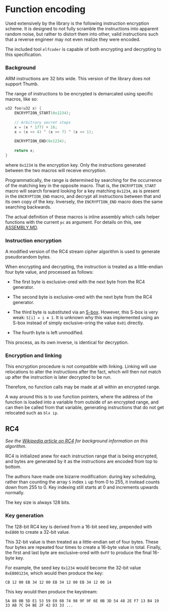 # Function encoding

Used extensively by the library is the following instruction encryption scheme. It is designed to not fully scramble the instructions into apparent random noise, but rather to distort them into other, valid instructions such that a reverse engineer may not even realize they were encoded.

The included tool `elfcoder` is capable of both encrypting and decrypting to this specification.

### Background

ARM instructions are 32 bits wide. This version of the library does not support Thumb.

The range of instructions to be encrypted is demarcated using specific macros, like so:

```c
u32 foo(u32 x) {
    ENCRYPTION_START(0x1234);
    
    // Arbitrary secret steps
    x = (x * 177) + 16;
    x = (x << 4) ^ (x >> 7) ^ (x << 1);
    
    ENCRYPTION_END(0x1234);
    
    return x;
}
```

where `0x1234` is the encryption key. Only the instructions generated between the two macros will receive encryption.

Programmatically, the range is determined by searching for the occurrence of the matching key in the opposite macro. That is, the `ENCRYPTION_START` macro will search forward looking for a key matching `0x1234`, as is present in the `ENCRYPTION_END` macro, and decrypt all instructions between that and its own copy of the key. Inversely, the `ENCRYPTION_END` macro does the same searching backwards.

The actual definition of these macros is inline assembly which calls helper functions with the current `pc` as argument. For details on this, see [ASSEMBLY.MD](./ASSEMBLY.MD).

### Instruction encryption

A modified version of the RC4 stream cipher algorithm is used to generate pseudorandom bytes.

When encrypting and decrypting, the instruction is treated as a little-endian four byte value, and processed as follows:

- The first byte is exclusive-ored with the next byte from the RC4 generator.

- The second byte is exclusive-ored with the next byte from the RC4 generator.

- The third byte is substituted via an [S-box](https://en.wikipedia.org/wiki/S-box). However, this S-box is very weak: `S[i] = i ⊕ 1`. It is unknown why this was implemented using an S-box instead of simply exclusive-oring the value `0x01` directly.

- The fourth byte is left unmodified.

This process, as its own inverse, is identical for decryption.

### Encryption and linking

This encryption procedure is not compatible with linking. Linking will use relocations to alter the instructions after the fact, which will then not match up after the instruction is later decrypted to be run.

Therefore, no function calls may be made at all within an encrypted range.

A way around this is to use function pointers, where the address of the function is loaded into a variable from outside of an encrypted range, and can then be called from that variable, generating instructions that do not get relocated such as `blx ip`.

## RC4

*See the [Wikipedia article on RC4](https://en.wikipedia.org/wiki/RC4) for background information on this algorithm.*

RC4 is initialized anew for each instruction range that is being encrypted, and bytes are generated by it as the instructions are encoded from top to bottom.

The authors have made one bizarre modification: during key scheduling, rather than counting the array `S` index `i` up from 0 to 255, it instead counts down from 255 to 0. Key indexing still starts at 0 and increments upwards normally.

The key size is always 128 bits.

### Key generation

The 128-bit RC4 key is derived from a 16-bit seed key, prepended with `0xEB00` to create a 32-bit value.

This 32-bit value is then treated as a little-endian set of four bytes. These four bytes are repeated four times to create a 16-byte value in total. Finally, the first and last byte are exclusive-ored with `0xFF` to produce the final 16-byte key.

For example, the seed key `0x1234` would become the 32-bit value `0xEB001234`, which would then produce the key:

```
CB 12 00 EB 34 12 00 EB 34 12 00 EB 34 12 00 14
```

This key would then produce the keystream:

```
5A 88 0B 5D E1 53 59 E0 88 74 98 9F 9F 6E 0B 3D 54 48 2E F7 13 B4 19 33 AB 7C D4 BE 2F 42 D3 33 ...
```
